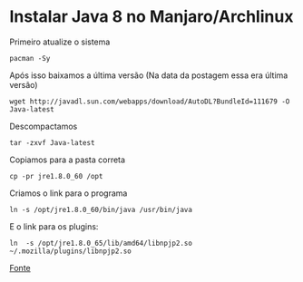 # Instalar Java 8 no Manjaro/Archlinux

Primeiro atualize o sistema

```shell
pacman -Sy
```

Após isso baixamos a última versão (Na data da postagem essa era última versão)

```shell
wget http://javadl.sun.com/webapps/download/AutoDL?BundleId=111679 -O Java-latest
```

Descompactamos

```shell
tar -zxvf Java-latest
```

Copiamos para a pasta correta

```shell
cp -pr jre1.8.0_60 /opt
```

Criamos o link para o programa

```shell
ln -s /opt/jre1.8.0_60/bin/java /usr/bin/java
```

E o link para os plugins:

```shell
ln  -s /opt/jre1.8.0_65/lib/amd64/libnpjp2.so  ~/.mozilla/plugins/libnpjp2.so
```

[Fonte](http://www.unixmen.com/install-java-8-manjaroarchlinux/)
